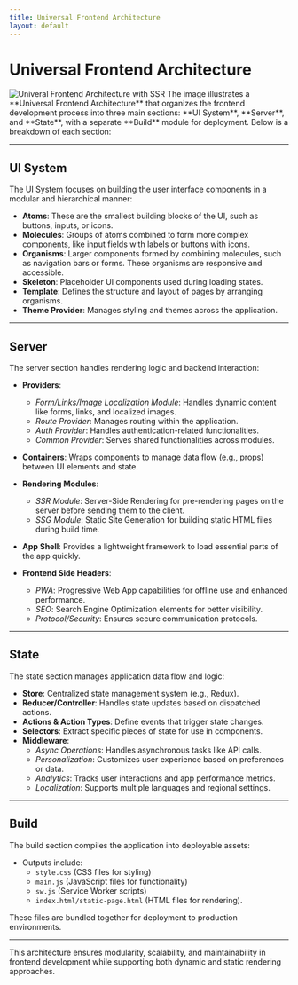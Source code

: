 ```yaml
---
title: Universal Frontend Architecture
layout: default
---
```

# Universal Frontend Architecture
<style>
  @media (min-width: 1600px) {
    .arch-img {
      position: relative;
      left: -400px;
      width: 1600px;
      display: block;
      max-width: initial !important;
      margin-bottom: 50px;
      z-index: -1;
    }
  }
</style>
<img src="/assets/img/diagrams/fe-segregation-all.png" class="arch-img" alt="Univeral Frontend Architecture with SSR"/>
The image illustrates a **Universal Frontend Architecture** that organizes the frontend development process into three main sections: **UI System**, **Server**, and **State**, with a separate **Build** module for deployment. Below is a breakdown of each section:

---

## UI System
The UI System focuses on building the user interface components in a modular and hierarchical manner:

- **Atoms**: These are the smallest building blocks of the UI, such as buttons, inputs, or icons.
- **Molecules**: Groups of atoms combined to form more complex components, like input fields with labels or buttons with icons.
- **Organisms**: Larger components formed by combining molecules, such as navigation bars or forms. These organisms are responsive and accessible.
- **Skeleton**: Placeholder UI components used during loading states.
- **Template**: Defines the structure and layout of pages by arranging organisms.
- **Theme Provider**: Manages styling and themes across the application.

---

## Server
The server section handles rendering logic and backend interaction:

- **Providers**:
  - *Form/Links/Image Localization Module*: Handles dynamic content like forms, links, and localized images.
  - *Route Provider*: Manages routing within the application.
  - *Auth Provider*: Handles authentication-related functionalities.
  - *Common Provider*: Serves shared functionalities across modules.
  
- **Containers**: Wraps components to manage data flow (e.g., props) between UI elements and state.

- **Rendering Modules**:
  - *SSR Module*: Server-Side Rendering for pre-rendering pages on the server before sending them to the client.
  - *SSG Module*: Static Site Generation for building static HTML files during build time.

- **App Shell**: Provides a lightweight framework to load essential parts of the app quickly.

- **Frontend Side Headers**:
  - *PWA*: Progressive Web App capabilities for offline use and enhanced performance.
  - *SEO*: Search Engine Optimization elements for better visibility.
  - *Protocol/Security*: Ensures secure communication protocols.

---

## State
The state section manages application data flow and logic:

- **Store**: Centralized state management system (e.g., Redux).
- **Reducer/Controller**: Handles state updates based on dispatched actions.
- **Actions & Action Types**: Define events that trigger state changes.
- **Selectors**: Extract specific pieces of state for use in components.
- **Middleware**:
  - *Async Operations*: Handles asynchronous tasks like API calls.
  - *Personalization*: Customizes user experience based on preferences or data.
  - *Analytics*: Tracks user interactions and app performance metrics.
  - *Localization*: Supports multiple languages and regional settings.

---

## Build
The build section compiles the application into deployable assets:

- Outputs include:
  - `style.css` (CSS files for styling)
  - `main.js` (JavaScript files for functionality)
  - `sw.js` (Service Worker scripts)
  - `index.html/static-page.html` (HTML files for rendering).

These files are bundled together for deployment to production environments.

---

This architecture ensures modularity, scalability, and maintainability in frontend development while supporting both dynamic and static rendering approaches.